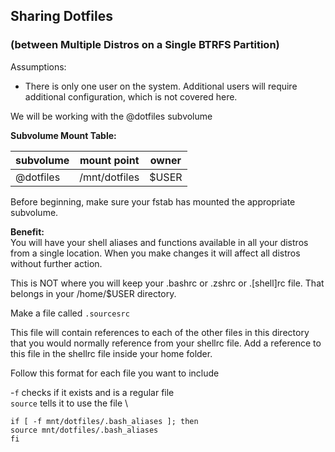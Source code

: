 ## Sharing Dotfiles 
### (between Multiple Distros on a Single BTRFS Partition)

Assumptions:
- There is only one user on the system. Additional users will require additional configuration, which is not covered here.

We will be working with the @dotfiles subvolume

**Subvolume Mount Table:**

| subvolume | mount point | owner |
|-----|------|-------|
| @dotfiles |  /mnt/dotfiles | $USER |

Before beginning, make sure your fstab has mounted the appropriate subvolume.

**Benefit:** \
You will have your shell aliases and functions available in all your distros from a single location. When you make changes it will affect
all distros without further action.



This is NOT where you will keep your .bashrc or .zshrc or .[shell]rc file. That belongs in your /home/$USER directory.

Make a file called 
`.sourcesrc`

This file will contain references to each of the other files in this directory that you would normally 
reference from your shellrc file. Add a reference to this file in the shellrc file inside your home folder.


Follow this format for each file you want to include

-`f` checks if it exists and is a regular file \
`source` tells it to use the file \
```shell
if [ -f mnt/dotfiles/.bash_aliases ]; then
source mnt/dotfiles/.bash_aliases
fi
```


